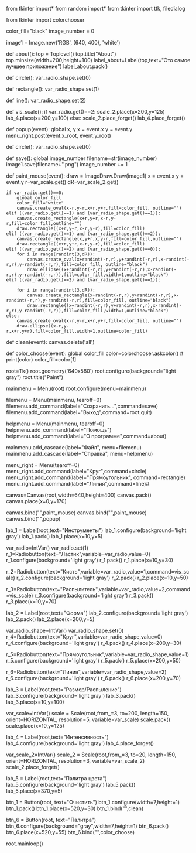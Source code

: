from tkinter import*
from random import*
from tkinter import ttk, filedialog

from tkinter import colorchooser

color_fill="black"
image_number = 0

image1 = Image.new('RGB', (640, 400), 'white')


def about():
    top = Toplevel()
    top.title("About")
    top.minsize(width=200,height=100)
    label_about=Label(top,text="Это самое лучшее приложение")
    label_about.pack()

def circle():
    var_radio_shape.set(0)

def rectangle():
    var_radio_shape.set(1)

def line():
    var_radio_shape.set(2)

def vis_scale():
    if var_radio.get()==2:
        scale_2.place(x=200,y=125)
        lab_4.place(x=200,y=100)
    else:
        scale_2.place_forget()
        lab_4.place_forget()

def popup(event):
    global x, y
    x = event.x
    y = event.y
    menu_right.post(event.x_root, event.y_root)

def circle():
    var_radio_shape.set(0)

def save():
    global image_number
    filename=str(image_number) 
    image1.save(filename+".png")
    image_number += 1


def paint_mouse(event):
    draw = ImageDraw.Draw(image1)
    x = event.x
    y = event.y
    r=var_scale.get()
    dR=var_scale_2.get()
    
    if var_radio.get()==0:
        global color_fill
        color_fill="white"
        canvas.create_oval(x-r,y-r,x+r,y+r,fill=color_fill, outline="")
    elif ((var_radio.get()==1) and (var_radio_shape.get()==1)):
        canvas.create_rectangle(x+r,y+r,x-r,y-r,fill=color_fill,outline="")
        draw.rectangle((x+r,y+r,x-r,y-r),fill=color_fill)
    elif ((var_radio.get()==1) and (var_radio_shape.get()==2)):
        canvas.create_rectangle(x,y+r,x,y-r,fill=color_fill,outline="")
        draw.rectangle((x+r,y+r,x-r,y-r),fill=color_fill)
    elif ((var_radio.get()==2) and (var_radio_shape.get()==0)):
        for i in range(randint(3,dR)):
            canvas.create_oval(x+randint(-r,r),y+randint(-r,r),x-randint(-r,r),y-randint(-r,r),fill=color_fill, outline="black")
            draw.ellipse((x+randint(-r,r),y+randint(-r,r),x-randint(-r,r),y-randint(-r,r)),fill=color_fill,width=1,outline="black")
    elif ((var_radio.get()==2) and (var_radio_shape.get()==1)):

        for i in range(randint(3,dR)):
            canvas.create_rectangle(x+randint(-r,r),y+randint(-r,r),x-randint(-r,r),y-randint(-r,r),fill=color_fill, outline="black")
            draw.rectangle((x+randint(-r,r),y+randint(-r,r),x-randint(-r,r),y-randint(-r,r)),fill=color_fill,width=1,outline="black")
    else:
        canvas.create_oval(x-r,y-r,x+r,y+r,fill=color_fill, outline="")
        draw.ellipse((x-r,y-r,x+r,y+r),fill=color_fill,width=1,outline=color_fill)

def clean(event):
    canvas.delete('all')

def color_choose(event):
    global color_fill
    color=colorchooser.askcolor()
    # print(color)
    color_fill=color[1]


root=Tk()
root.geometry('640x580')
root.configure(background="light gray")
root.title("Paint")

mainmenu = Menu(root) 
root.configure(menu=mainmenu) 
 
filemenu = Menu(mainmenu, tearoff=0)
filemenu.add_command(label="Сохранить...",command=save)
filemenu.add_command(label="Выход",command=root.quit)
 
helpmenu = Menu(mainmenu, tearoff=0)
helpmenu.add_command(label="Помощь")
helpmenu.add_command(label="О программе",command=about)
 
mainmenu.add_cascade(label="Файл", menu=filemenu)
mainmenu.add_cascade(label="Справка", menu=helpmenu)

menu_right = Menu(tearoff=0)
menu_right.add_command(label="Круг",command=circle)
menu_right.add_command(label="Прямоугольник", command=rectangle)
menu_right.add_command(label="Линия",command=line)#

canvas=Canvas(root,width=640,height=400)
canvas.pack()
canvas.place(x=0,y=170)

canvas.bind("<B1-Motion>",paint_mouse)
canvas.bind("<Button-1>",paint_mouse)
canvas.bind("<Button-3>",popup)

lab_1 = Label(root,text="Инструменты")
lab_1.configure(background='light gray')
lab_1.pack()
lab_1.place(x=10,y=5)

var_radio=IntVar()
var_radio.set(1)
r_1=Radiobutton(text="Ластик",variable=var_radio,value=0)
r_1.configure(background='light gray')
r_1.pack()
r_1.place(x=10,y=30)

r_2=Radiobutton(text="Кисть",variable=var_radio,value=1,command=vis_scale)
r_2.configure(background='light gray')
r_2.pack()
r_2.place(x=10,y=50)


r_3=Radiobutton(text="Распылитель",variable=var_radio,value=2,command=vis_scale)
r_3.configure(background='light gray')
r_3.pack()
r_3.place(x=10,y=70)

lab_2 = Label(root,text="Форма")
lab_2.configure(background='light gray')
lab_2.pack()
lab_2.place(x=200,y=5)

var_radio_shape=IntVar()
var_radio_shape.set(0)
r_4=Radiobutton(text="Круг",variable=var_radio_shape,value=0)
r_4.configure(background='light gray')
r_4.pack()
r_4.place(x=200,y=30)

r_5=Radiobutton(text="Прямоугольник",variable=var_radio_shape,value=1)
r_5.configure(background='light gray')
r_5.pack()
r_5.place(x=200,y=50)

r_6=Radiobutton(text="Линия",variable=var_radio_shape,value=2)
r_6.configure(background='light gray')
r_6.pack()
r_6.place(x=200,y=70)


lab_3 = Label(root,text="Размер/Распыление")
lab_3.configure(background='light gray')
lab_3.pack()
lab_3.place(x=10,y=100)

var_scale=IntVar()
scale = Scale(root,from_=3, to=200, length=150, orient=HORIZONTAL, resolution=5, variable=var_scale)
scale.pack()
scale.place(x=10,y=125)

lab_4 = Label(root,text="Интенсивность")
lab_4.configure(background='light gray')
lab_4.place_forget()


var_scale_2=IntVar()
scale_2 = Scale(root,from_=3, to=20, length=150, orient=HORIZONTAL, resolution=3, variable=var_scale_2)
scale_2.place_forget()

lab_5 = Label(root,text="Палитра цвета")
lab_5.configure(background='light gray')
lab_5.pack()
lab_5.place(x=370,y=5)

btn_1 = Button(root, text="Очистить")
btn_1.configure(width=7,height=1)
btn_1.pack()
btn_1.place(x=520,y=30)
btn_1.bind("<Button-1>",clean)

btn_6 = Button(root, text="Палитра")
btn_6.configure(background="gray",width=7,height=1)
btn_6.pack()
btn_6.place(x=520,y=55)
btn_6.bind("<Button-1>",color_choose)

root.mainloop()
